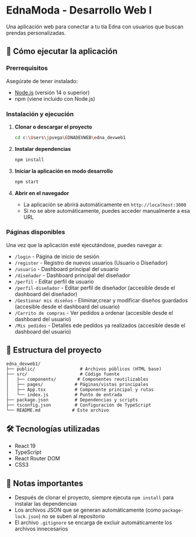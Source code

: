 # EdnaModa - Desarrollo Web I

Una aplicación web para conectar a tu tía Edna con usuarios que buscan prendas personalizadas.

## 🚀 Cómo ejecutar la aplicación

### Prerrequisitos

Asegúrate de tener instalado:
- [Node.js](https://nodejs.org/) (versión 14 o superior)
- npm (viene incluido con Node.js)

### Instalación y ejecución

1. **Clonar o descargar el proyecto**
   ```bash
   cd c:\Users\jpvega\EDNADEVWEB\edna_devweb1
   ```

2. **Instalar dependencias**
   ```bash
   npm install
   ```

3. **Iniciar la aplicación en modo desarrollo**
   ```bash
   npm start
   ```

4. **Abrir en el navegador**
   - La aplicación se abrirá automáticamente en `http://localhost:3000`
   - Si no se abre automáticamente, puedes acceder manualmente a esa URL

### Páginas disponibles

Una vez que la aplicación esté ejecutándose, puedes navegar a:

- `/login` - Página de inicio de sesión
- `/register` - Registro de nuevos usuarios (Usuario o Diseñador)
- `/usuario` - Dashboard principal del usuario
- `/diseñador` - Dashboard principal del diseñador
- `/perfil` - Editar perfil de usuario
- `/perfil-diseñador` - Editar perfil de diseñador (accesible desde el dashboard del diseñador)
- `/Gestionar mis diseños` - Eliminar,crear y modificar diseños guardados (accesible desde el dashboard del usuario)
- `/Carrito de compras` - Ver pedidos a ordenar (accesible desde el dashboard del usuario)
- `/Mis pedidos` - Detalles ede pedidos ya realizados (accesible desde el dashboard del usuario)
## 📁 Estructura del proyecto

```
edna_devweb1/
├── public/                 # Archivos públicos (HTML base)
├── src/                    # Código fuente
│   ├── components/        # Componentes reutilizables
│   ├── pages/            # Páginas/vistas principales
│   ├── App.tsx           # Componente principal y rutas
│   └── index.js          # Punto de entrada
├── package.json          # Dependencias y scripts
├── tsconfig.json         # Configuración de TypeScript
└── README.md            # Este archivo
```

## 🛠️ Tecnologías utilizadas

- React 19
- TypeScript
- React Router DOM
- CSS3

## 📝 Notas importantes

- Después de clonar el proyecto, siempre ejecuta `npm install` para instalar las dependencias
- Los archivos JSON que se generan automáticamente (como `package-lock.json`) no se suben al repositorio
- El archivo `.gitignore` se encarga de excluir automáticamente los archivos innecesarios





